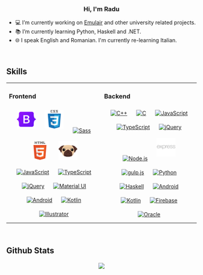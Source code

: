 ### <div align="center">Hi, I'm Radu</div>
- 💻 I’m currently working on [Emulair](https://github.com/RaduBratan/Emulair) and other university related projects.
- 📚 I’m currently learning Python, Haskell and .NET.
- 🌐 I speak English and Romanian. I'm currently re-learning Italian.

<br/>

## Skills
<table><tr>
<td valign="top" width="50%">

### Frontend
<div align="center">
        <a href="https://getbootstrap.com/docs/3.4/javascript/" target="_blank"><img style="margin: 10px"
            src="https://raw.githubusercontent.com/RaduBratan/RaduBratan/main/Bootstrap%20Logo.svg" alt="Bootstrap"
            height="50" /></a>
        <a href="https://www.w3schools.com/css/" target="_blank"><img style="margin: 10px"
            src="https://raw.githubusercontent.com/RaduBratan/RaduBratan/main/CSS3%20Logo.svg" alt="CSS3"
            height="50" /></a>
        <a href="https://sass-lang.com/" target="_blank"><img style="margin: 10px"
            src="https://profilinator.rishav.dev/skills-assets/sass-original.svg" alt="Sass" height="50" /></a>
        <a href="https://en.wikipedia.org/wiki/HTML5" target="_blank"><img style="margin: 10px"
            src="https://raw.githubusercontent.com/RaduBratan/RaduBratan/main/HTML5%20Logo.svg" alt="HTML5"
            height="50" /></a>
        <a href="https://pugjs.org/api/getting-started.html" target="_blank"><img style="margin: 10px"
            src="https://raw.githubusercontent.com/RaduBratan/RaduBratan/main/PugJS%20Logo.svg" alt="Pug.js"
            height="50" /></a>
        <a href="https://www.javascript.com/" target="_blank"><img style="margin: 10px"
            src="https://profilinator.rishav.dev/skills-assets/javascript-original.svg" alt="JavaScript"
            height="50" /></a>
        <a href="https://www.typescriptlang.org/" target="_blank"><img style="margin: 10px"
            src="https://profilinator.rishav.dev/skills-assets/typescript-original.svg" alt="TypeScript"
            height="50" /></a>
        <a href="https://jquery.com/" target="_blank"><img style="margin: 10px"
            src="https://profilinator.rishav.dev/skills-assets/jquery.png" alt="jQuery" height="50" /></a>
        <a href="https://mui.com/" target="_blank"><img style="margin: 10px"
            src="https://profilinator.rishav.dev/skills-assets/mui.png" alt="Material UI" height="50" /></a>
        <a href="https://www.android.com/intl/en_in/" target="_blank"><img style="margin: 10px"
            src="https://profilinator.rishav.dev/skills-assets/android-original-wordmark.svg" alt="Android"
            height="50" /></a>
        <a href="https://kotlinlang.org/" target="_blank"><img style="margin: 10px"
            src="https://profilinator.rishav.dev/skills-assets/kotlinlang-icon.svg" alt="Kotlin" height="50" /></a>
        <a href="https://www.adobe.com/in/products/illustrator.html" target="_blank"><img style="margin: 10px"
            src="https://profilinator.rishav.dev/skills-assets/adobe_illustrator-icon.svg" alt="Illustrator"
            height="50" /></a>
      </div>
</td>

<td valign="top" width="50%">

### Backend
<div align="center">
        <a href="https://www.cplusplus.com/" target="_blank"><img style="margin: 10px"
            src="https://profilinator.rishav.dev/skills-assets/cplusplus-original.svg" alt="C++" height="50" /></a>
        <a href="https://www.cprogramming.com/" target="_blank"><img style="margin: 10px"
            src="https://profilinator.rishav.dev/skills-assets/c-original.svg" alt="C" height="50" /></a>
        <a href="https://www.javascript.com/" target="_blank"><img style="margin: 10px"
            src="https://profilinator.rishav.dev/skills-assets/javascript-original.svg" alt="JavaScript"
            height="50" /></a>
        <a href="https://www.typescriptlang.org/" target="_blank"><img style="margin: 10px"
            src="https://profilinator.rishav.dev/skills-assets/typescript-original.svg" alt="TypeScript"
            height="50" /></a>
        <a href="https://jquery.com/" target="_blank"><img style="margin: 10px"
            src="https://profilinator.rishav.dev/skills-assets/jquery.png" alt="jQuery" height="50" /></a>
        <a href="https://nodejs.org/" target="_blank"><img style="margin: 10px"
            src="https://profilinator.rishav.dev/skills-assets/nodejs-original-wordmark.svg" alt="Node.js"
            height="50" /></a>
        <a href="https://expressjs.com/" target="_blank"><img style="margin: 10px;"
            src="https://raw.githubusercontent.com/RaduBratan/RaduBratan/main/ExpressJS%20Logo.svg" alt="Express.js"
            height="50" /></a>
        <a href="https://gulpjs.com/" target="_blank"><img style="margin: 10px"
            src="https://profilinator.rishav.dev/skills-assets/gulp-plain.svg" alt="gulp.js" height="50" /></a>
        <a href="https://www.python.org/" target="_blank"><img style="margin: 10px"
            src="https://profilinator.rishav.dev/skills-assets/python-original.svg" alt="Python" height="50" /></a>
        <a href="https://www.haskell.org/" target="_blank"><img style="margin: 10px"
            src="https://profilinator.rishav.dev/skills-assets/haskell.png" alt="Haskell" height="50" /></a>
        <a href="https://www.android.com/intl/en_in/" target="_blank"><img style="margin: 10px"
            src="https://profilinator.rishav.dev/skills-assets/android-original-wordmark.svg" alt="Android"
            height="50" /></a>
        <a href="https://kotlinlang.org/" target="_blank"><img style="margin: 10px"
            src="https://profilinator.rishav.dev/skills-assets/kotlinlang-icon.svg" alt="Kotlin" height="50" /></a>
        <a href="https://firebase.google.com/" target="_blank"><img style="margin: 10px"
            src="https://profilinator.rishav.dev/skills-assets/firebase.png" alt="Firebase" height="50" /></a>
        <a href="https://www.oracle.com/in/index.html" target="_blank"><img style="margin: 10px"
            src="https://profilinator.rishav.dev/skills-assets/oracle-original.svg" alt="Oracle" height="50" /></a>
      </div>
</td>
</tr></table>  

<br/>

## Github Stats  
<div align="center">
  <img
    src="https://github-readme-stats.vercel.app/api?username=RaduBratan&bg_color=0000&text_color=aaa&title_color=fefefe&icon_color=fefefe&show_icons=true&border_color=666&border_radius=24"
    align="center" />
</div>
